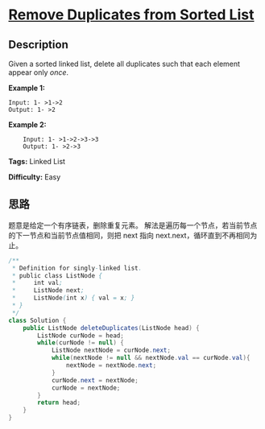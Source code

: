 # [Remove Duplicates from Sorted List][title]

## Description

Given a sorted linked list, delete all duplicates such that each element appear only _once_.

**Example 1:**

```
Input: 1- >1->2
Output: 1- >2
```

**Example 2:**

```
    Input: 1- >1->2->3->3
    Output: 1- >2->3
```

**Tags:** Linked List

**Difficulty:** Easy

## 思路

题意是给定一个有序链表，删除重复元素。
解法是遍历每一个节点，若当前节点的下一节点和当前节点值相同，则把 next 指向 next.next，循环直到不再相同为止。

``` java
/**
 * Definition for singly-linked list.
 * public class ListNode {
 *     int val;
 *     ListNode next;
 *     ListNode(int x) { val = x; }
 * }
 */
class Solution {
    public ListNode deleteDuplicates(ListNode head) {
        ListNode curNode = head;
        while(curNode != null) {
            ListNode nextNode = curNode.next;
            while(nextNode != null && nextNode.val == curNode.val){
                nextNode = nextNode.next;
            }
            curNode.next = nextNode;
            curNode = nextNode;
        }
        return head;
    }
}
```

[title]: https://leetcode.com/problems/remove-duplicates-from-sorted-list
